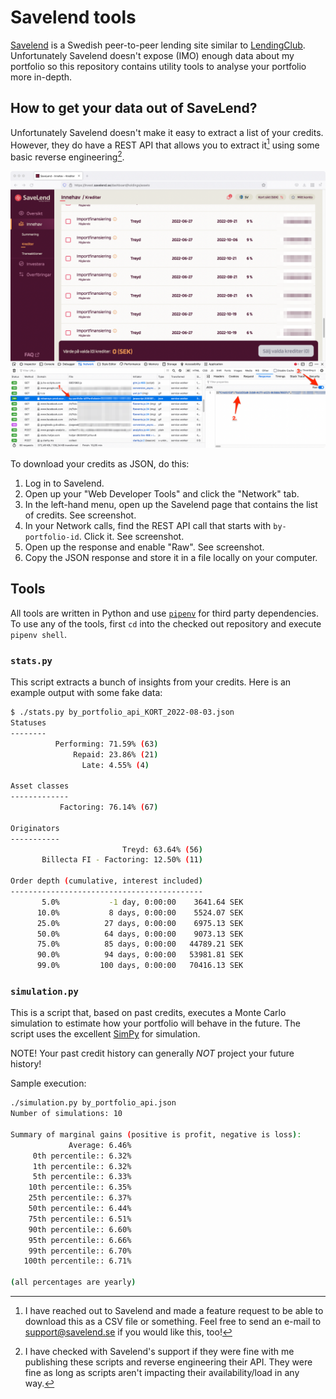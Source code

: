 Savelend tools
==============
[Savelend][savelend] is a Swedish peer-to-peer lending site similar to
[LendingClub][lendingclub]. Unfortunately Savelend doesn't expose (IMO) enough
data about my portfolio so this repository contains utility tools to analyse
your portfolio more in-depth.

[savelend]: https://savelend.se/
[lendingclub]: https://www.lendingclub.com/

How to get your data out of SaveLend?
-------------------------------------
Unfortunately Savelend doesn't make it easy to extract a list of your credits.
However, they do have a REST API that allows you to extract it[^1] using
some basic reverse engineering[^2].

[^1]: I have reached out to Savelend and made a feature request to be able to download this as a CSV file or something. Feel free to send an e-mail to support@savelend.se if you would like this, too!
[^2]: I have checked with Savelend's support if they were fine with me publishing these scripts and reverse engineering their API. They were fine as long as scripts aren't impacting their availability/load in any way.

![Screenshot of Savelend's UI and how to extract the JSON response.](images/json_extraction.png)

To download your credits as JSON, do this:

 1. Log in to Savelend.
 2. Open up your "Web Developer Tools" and click the "Network" tab.
 3. In the left-hand menu, open up the Savelend page that contains the list of
    credits. See screenshot.
 4. In your Network calls, find the REST API call that starts with
    `by-portfolio-id`. Click it. See screenshot.
 5. Open up the response and enable "Raw". See screenshot.
 6. Copy the JSON response and store it in a file locally on your computer.

Tools
-----
All tools are written in Python and use [`pipenv`][pipenv] for third party
dependencies. To use any of the tools, first `cd` into the checked out
repository and execute `pipenv shell`.

[pipenv]: https://pipenv.pypa.io

### `stats.py`

This script extracts a bunch of insights from your credits. Here is an example
output with some fake data:
```sh
$ ./stats.py by_portfolio_api_KORT_2022-08-03.json
Statuses
--------
          Performing: 71.59% (63)
              Repaid: 23.86% (21)
                Late: 4.55% (4)

Asset classes
-------------
           Factoring: 76.14% (67)

Originators
-----------
                         Treyd: 63.64% (56)
       Billecta FI - Factoring: 12.50% (11)

Order depth (cumulative, interest included)
-------------------------------------------
       5.0%           -1 day, 0:00:00    3641.64 SEK
      10.0%           8 days, 0:00:00    5524.07 SEK
      25.0%          27 days, 0:00:00    6975.13 SEK
      50.0%          64 days, 0:00:00    9073.13 SEK
      75.0%          85 days, 0:00:00   44789.21 SEK
      90.0%          94 days, 0:00:00   53981.81 SEK
      99.0%         100 days, 0:00:00   70416.13 SEK
```

### `simulation.py`

This is a script that, based on past credits, executes a Monte Carlo simulation
to estimate how your portfolio will behave in the future. The script uses the
excellent [SimPy][simpy] for simulation.

NOTE! Your past credit history can generally *NOT* project your future history!

[simpy]: https://simpy.readthedocs.io

Sample execution:
```sh
./simulation.py by_portfolio_api.json
Number of simulations: 10

Summary of marginal gains (positive is profit, negative is loss):
             Average: 6.46%
     0th percentile:: 6.32%
     1th percentile:: 6.32%
     5th percentile:: 6.33%
    10th percentile:: 6.35%
    25th percentile:: 6.37%
    50th percentile:: 6.44%
    75th percentile:: 6.51%
    90th percentile:: 6.60%
    95th percentile:: 6.66%
    99th percentile:: 6.70%
   100th percentile:: 6.71%

(all percentages are yearly)
```
